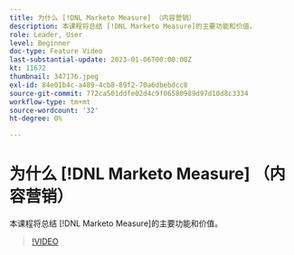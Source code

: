 ```yaml
---
title: 为什么 [!DNL Marketo Measure] （内容营销）
description: 本课程将总结 [!DNL Marketo Measure]的主要功能和价值。
role: Leader, User
level: Beginner
doc-type: Feature Video
last-substantial-update: 2023-01-06T00:00:00Z
kt: 11672
thumbnail: 347176.jpeg
exl-id: 84e01b4c-a489-4cb8-89f2-70a6dbebdcc8
source-git-commit: 772ca501ddfe02d4c9f06580989d97d10d8c3334
workflow-type: tm+mt
source-wordcount: '32'
ht-degree: 0%

---
```


# 为什么 [!DNL Marketo Measure] （内容营销）

本课程将总结 [!DNL Marketo Measure]的主要功能和价值。

>[!VIDEO](https://video.tv.adobe.com/v/347176/?quality=12&learn=on)
